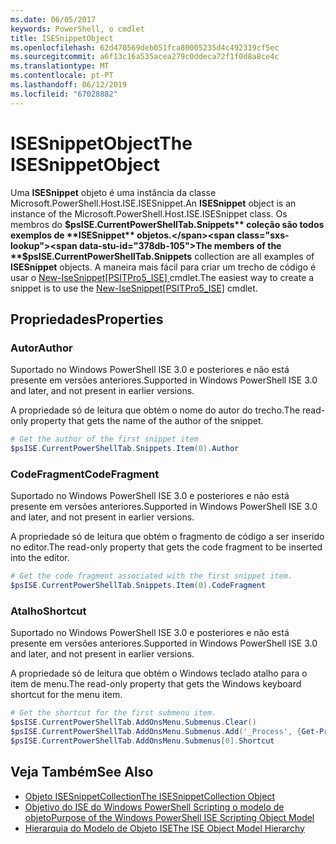 ```yaml
---
ms.date: 06/05/2017
keywords: PowerShell, o cmdlet
title: ISESnippetObject
ms.openlocfilehash: 62d470569deb051fca80005235d4c492319cf5ec
ms.sourcegitcommit: a6f13c16a535acea279c0ddeca72f1f0d8a8ce4c
ms.translationtype: MT
ms.contentlocale: pt-PT
ms.lasthandoff: 06/12/2019
ms.locfileid: "67028882"
---
```

# <a name="the-isesnippetobject"></a><span data-ttu-id="378db-103">ISESnippetObject</span><span class="sxs-lookup"><span data-stu-id="378db-103">The ISESnippetObject</span></span>

<span data-ttu-id="378db-104">Uma **ISESnippet** objeto é uma instância da classe Microsoft.PowerShell.Host.ISE.ISESnippet.</span><span class="sxs-lookup"><span data-stu-id="378db-104">An **ISESnippet** object is an instance of the Microsoft.PowerShell.Host.ISE.ISESnippet class.</span></span> <span data-ttu-id="378db-105">Os membros do **$psISE.CurrentPowerShellTab.Snippets** coleção são todos exemplos de **ISESnippet** objetos.</span><span class="sxs-lookup"><span data-stu-id="378db-105">The members of the **$psISE.CurrentPowerShellTab.Snippets** collection are all examples of **ISESnippet** objects.</span></span> <span data-ttu-id="378db-106">A maneira mais fácil para criar um trecho de código é usar o [New-IseSnippet&#91;PSITPro5_ISE&#93; ](https://technet.microsoft.com/library/0a6339a3-2683-4a8e-8929-90ad9a95c3e0) cmdlet.</span><span class="sxs-lookup"><span data-stu-id="378db-106">The easiest way to create a snippet is to use the [New-IseSnippet&#91;PSITPro5_ISE&#93;](https://technet.microsoft.com/library/0a6339a3-2683-4a8e-8929-90ad9a95c3e0) cmdlet.</span></span>

## <a name="properties"></a><span data-ttu-id="378db-107">Propriedades</span><span class="sxs-lookup"><span data-stu-id="378db-107">Properties</span></span>

### <a name="author"></a><span data-ttu-id="378db-108">Autor</span><span class="sxs-lookup"><span data-stu-id="378db-108">Author</span></span>

<span data-ttu-id="378db-109">Suportado no Windows PowerShell ISE 3.0 e posteriores e não está presente em versões anteriores.</span><span class="sxs-lookup"><span data-stu-id="378db-109">Supported in Windows PowerShell ISE 3.0 and later, and not present in earlier versions.</span></span>

<span data-ttu-id="378db-110">A propriedade só de leitura que obtém o nome do autor do trecho.</span><span class="sxs-lookup"><span data-stu-id="378db-110">The read-only property that gets the name of the author of the snippet.</span></span>

```powershell
# Get the author of the first snippet item
$psISE.CurrentPowerShellTab.Snippets.Item(0).Author
```

### <a name="codefragment"></a><span data-ttu-id="378db-111">CodeFragment</span><span class="sxs-lookup"><span data-stu-id="378db-111">CodeFragment</span></span>

<span data-ttu-id="378db-112">Suportado no Windows PowerShell ISE 3.0 e posteriores e não está presente em versões anteriores.</span><span class="sxs-lookup"><span data-stu-id="378db-112">Supported in Windows PowerShell ISE 3.0 and later, and not present in earlier versions.</span></span>

<span data-ttu-id="378db-113">A propriedade só de leitura que obtém o fragmento de código a ser inserido no editor.</span><span class="sxs-lookup"><span data-stu-id="378db-113">The read-only property that gets the code fragment to be inserted into the editor.</span></span>

```powershell
# Get the code fragment associated with the first snippet item.
$psISE.CurrentPowerShellTab.Snippets.Item(0).CodeFragment
```

### <a name="shortcut"></a><span data-ttu-id="378db-114">Atalho</span><span class="sxs-lookup"><span data-stu-id="378db-114">Shortcut</span></span>

<span data-ttu-id="378db-115">Suportado no Windows PowerShell ISE 3.0 e posteriores e não está presente em versões anteriores.</span><span class="sxs-lookup"><span data-stu-id="378db-115">Supported in Windows PowerShell ISE 3.0 and later, and not present in earlier versions.</span></span>

<span data-ttu-id="378db-116">A propriedade só de leitura que obtém o Windows teclado atalho para o item de menu.</span><span class="sxs-lookup"><span data-stu-id="378db-116">The read-only property that gets the Windows keyboard shortcut for the menu item.</span></span>

```powershell
# Get the shortcut for the first submenu item.
$psISE.CurrentPowerShellTab.AddOnsMenu.Submenus.Clear()
$psISE.CurrentPowerShellTab.AddOnsMenu.Submenus.Add('_Process', {Get-Process}, 'Alt+P')
$psISE.CurrentPowerShellTab.AddOnsMenu.Submenus[0].Shortcut
```

## <a name="see-also"></a><span data-ttu-id="378db-117">Veja Também</span><span class="sxs-lookup"><span data-stu-id="378db-117">See Also</span></span>

- [<span data-ttu-id="378db-118">Objeto ISESnippetCollection</span><span class="sxs-lookup"><span data-stu-id="378db-118">The ISESnippetCollection Object</span></span>](The-ISESnippetCollection-Object.md)
- [<span data-ttu-id="378db-119">Objetivo do ISE do Windows PowerShell Scripting o modelo de objeto</span><span class="sxs-lookup"><span data-stu-id="378db-119">Purpose of the Windows PowerShell ISE Scripting Object Model</span></span>](purpose-of-the-windows-powershell-ise-scripting-object-model.md)
- [<span data-ttu-id="378db-120">Hierarquia do Modelo de Objeto ISE</span><span class="sxs-lookup"><span data-stu-id="378db-120">The ISE Object Model Hierarchy</span></span>](The-ISE-Object-Model-Hierarchy.md)
